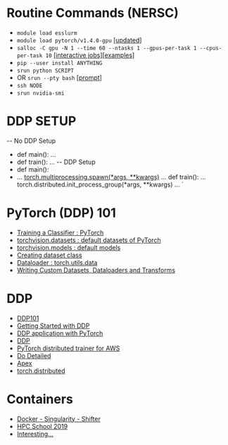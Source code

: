 # Routine Commands (NERSC)

- `module load esslurm`
- `module load pytorch/v1.4.0-gpu` [[updated]](https://docs.nersc.gov/analytics/machinelearning/pytorch/)
- `salloc -C gpu -N 1 --time 60 --ntasks 1 --gpus-per-task 1 --cpus-per-task 10` [[interactive jobs]](https://docs.nersc.gov/jobs/interactive/)[[examples]](https://docs.nersc.gov/jobs/examples/)
- `pip --user install ANYTHING`
- `srun python SCRIPT` 
- OR `srun --pty bash` [[prompt]](https://slurm.schedmd.com/faq.html#prompt)
- `ssh NODE`
- `srun nvidia-smi`

# DDP SETUP
-- No DDP Setup
- def main():
  ...
- def train():
  ...
-- DDP Setup
- def main():
-   ...
  [torch.multiprocessing.spawn(*args, **kwargs)](https://pytorch.org/docs/stable/multiprocessing.html#torch.multiprocessing.spawn)
  ...
 def train():
  ...
  torch.distributed.init_process_group(*args, **kwargs)
  ...
 `
# PyTorch (DDP) 101

- [Training a Classifier : PyTorch](https://pytorch.org/tutorials/beginner/blitz/cifar10_tutorial.html)
- [torchvision.datasets : default datasets of PyTorch](https://pytorch.org/docs/stable/torchvision/datasets.html)
- [torchvision.models : default models](https://pytorch.org/docs/stable/torchvision/models.html) 
- [Creating dataset class](https://stanford.edu/~shervine/blog/pytorch-how-to-generate-data-parallel)
- [Dataloader : torch.utils.data](https://pytorch.org/docs/stable/data.html)
- [Writing Custom Datasets, Dataloaders and Transforms](https://pytorch.org/tutorials/beginner/data_loading_tutorial.html)

# DDP

- [DDP101](https://yangkky.github.io/2019/07/08/distributed-pytorch-tutorial.html)
- [Getting Started with DDP](https://pytorch.org/tutorials/intermediate/ddp_tutorial.html)
- [DDP application with PyTorch](https://pytorch.org/tutorials/intermediate/dist_tuto.html)
- [DDP](https://pytorch.org/docs/master/notes/ddp.html)
- [PyTorch distributed trainer for AWS](https://pytorch.org/tutorials/beginner/aws_distributed_training_tutorial.html)
- [Do Detailed](http://www.telesens.co/2019/04/04/distributed-data-parallel-training-using-pytorch-on-aws/)
- [Apex](https://nvidia.github.io/apex/index.html)
- [torch.distributed](https://pytorch.org/docs/stable/distributed.html)

# Containers

- [Docker - Singularity - Shifter](https://tin6150.github.io/psg/blogger_container_hpc.html)
- [HPC School 2019](https://ulhpc-tutorials.readthedocs.io/en/latest/containers/singularity/slides.pdf)
- [Interesting...](https://www.stackhpc.com/the-state-of-hpc-containers.html)
